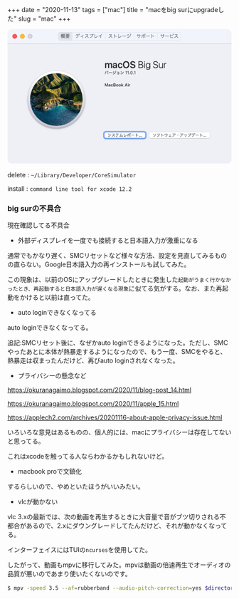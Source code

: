 +++
date = "2020-11-13"
tags = ["mac"]
title = "macをbig surにupgradeした"
slug = "mac"
+++

![](https://github.com/syui/mstdn.page/raw/master/img/mastodon/media_attachments/files/105/201/817/265/459/998/small/2337ca197a80d2e4.png)

delete : `~/Library/Developer/CoreSimulator`

install : `command line tool for xcode 12.2`

### big surの不具合

現在確認してる不具合

- 外部ディスプレイを一度でも接続すると日本語入力が激重になる

通常でもかなり遅く、SMCリセットなど様々な方法、設定を見直してみるものの直らない。Google日本語入力の再インストールも試してみた。

この現象は、以前のOSにアップグレードしたときに発生した`起動がうまく行かなかったとき、再起動すると日本語入力が遅くなる現象`に似てる気がする。なお、また再起動をかけると以前は直ってた。

- auto loginできなくなってる

auto loginできなくなってる。

追記:SMCリセット後に、なぜかauto loginできるようになった。ただし、SMCやったあとに本体が熱暴走するようになったので、もう一度、SMCをやると、熱暴走は収まったんだけど、再びauto loginされなくなった。

- プライバシーの懸念など

https://okuranagaimo.blogspot.com/2020/11/blog-post_14.html

https://okuranagaimo.blogspot.com/2020/11/apple_15.html

https://applech2.com/archives/20201116-about-apple-privacy-issue.html

いろいろな意見はあるものの、個人的には、macにプライバシーは存在してないと思ってる。

これはxcodeを触ってる人ならわかるかもしれないけど。

- macbook proで文鎮化

するらしいので、やめといたほうがいいみたい。

- vlcが動かない

vlc 3.xの最新では、次の動画を再生するときに大音量で音がブツ切りされる不都合があるので、2.xにダウングレードしてたんだけど、それが動かなくなってる。

インターフェイスにはTUIの`ncurses`を使用してた。

したがって、動画もmpvに移行してみた。mpvは動画の倍速再生でオーディオの品質が悪いのであまり使いたくないのです。

```sh
$ mpv -speed 3.5 --af=rubberband --audio-pitch-correction=yes $directory
```

